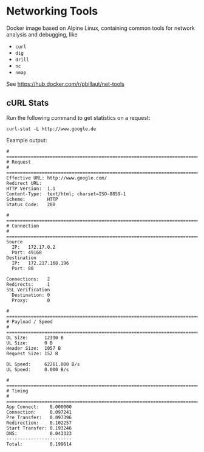 # Networking Tools

Docker image based on Alpine Linux, containing common tools for network
analysis and debugging, like
* `curl`
* `dig`
* `drill`
* `nc`
* `nmap`

See https://hub.docker.com/r/pbillaut/net-tools

## cURL Stats

Run the following command to get statistics on a request:
```shell
curl-stat -L http://www.google.de
```

Example output:
```
# ==============================================================================
# Request
# ==============================================================================
Effective URL: http://www.google.com/
Redirect URL:  
HTTP Version:  1.1
Content-Type:  text/html; charset=ISO-8859-1
Scheme:        HTTP
Status Code:   200

# ==============================================================================
# Connection
# ==============================================================================
Source
  IP:   172.17.0.2
  Port: 49168
Destination
  IP:   172.217.168.196
  Port: 80

Connections:   2
Redirects:     1
SSL Verification
  Destination: 0
  Proxy:       0

# ==============================================================================
# Payload / Speed
# ==============================================================================
DL Size:      12390 B
UL Size:      0 B
Header Size:  1057 B
Request Size: 152 B

DL Speed:     62261.000 B/s
UL Speed:     0.000 B/s

# ==============================================================================
# Timing
# ==============================================================================
App Connect:    0.000000
Connection:     0.097241
Pre Transfer:   0.097396
Redirection:    0.102257
Start Transfer: 0.193246
DNS:            0.043323
------------------------
Total:          0.199614
```
